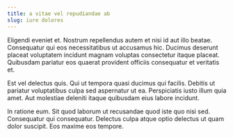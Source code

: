 ```yaml
---
title: a vitae vel repudiandae ab
slug: iure dolores
---
```


Eligendi eveniet et. Nostrum repellendus autem et nisi id aut illo beatae. Consequatur qui eos necessitatibus ut accusamus hic. Ducimus deserunt placeat voluptatem incidunt magnam voluptas consectetur itaque placeat. Quibusdam pariatur eos quaerat provident officiis consequatur et veritatis et.

Est vel delectus quis. Qui ut tempora quasi ducimus qui facilis. Debitis ut pariatur voluptatibus culpa sed aspernatur ut ea. Perspiciatis iusto illum quia amet. Aut molestiae deleniti itaque quibusdam eius labore incidunt.

In ratione eum. Sit quod laborum ut recusandae quod iste quo nisi sed. Consequatur qui consequatur. Delectus culpa atque optio delectus ut quam dolor suscipit. Eos maxime eos tempore.
